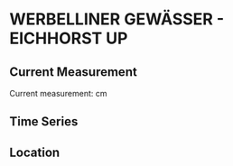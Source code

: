 # WERBELLINER GEWÄSSER - EICHHORST UP

## Current Measurement

Current measurement: <Value topic="rivers/pegel-online/WbG/EICHHORST UP/measurementValue"/> cm

## Time Series

<TimeSeries topic="rivers/pegel-online/WbG/EICHHORST UP/measurementValue" period="week" />

## Location

<WorldMap>
  <Marker lat="52.89142351968619" lon="13.638875892830331" labelTopic="rivers/pegel-online/WbG/EICHHORST UP" />
</WorldMap>

